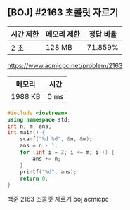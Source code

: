 ## [BOJ] #2163 초콜릿 자르기

| 시간 제한 | 메모리 제한 | 정답 비율 |
| --------- | ----------- | --------- |
| 2 초      | 128 MB      | 71.859%   |

https://www.acmicpc.net/problem/2163





| 메모리  | 시간 |
| ------- | ---- |
| 1988 KB | 0 ms |

```c++
#include <iostream>
using namespace std;
int n, m, ans;
int main() {
	scanf("%d %d", &n, &m);
	ans = n - 1;
	for (int i = 2; i <= m; i++) {
		ans += n;
	}
	printf("%d", ans);
	return 0;
}
```





백준 2163 초콜릿 자르기 boj acmicpc

